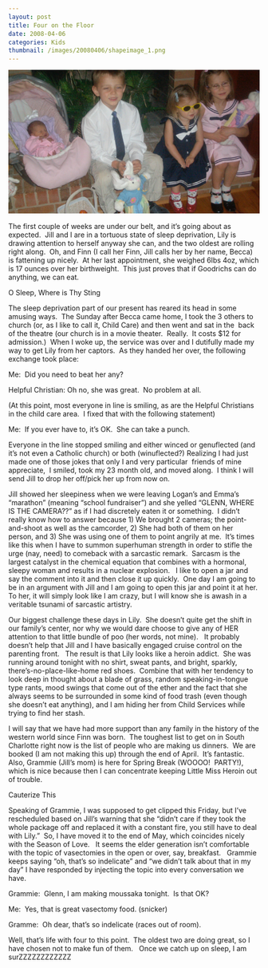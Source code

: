 ```yaml
---
layout: post
title: Four on the Floor 
date: 2008-04-06
categories: Kids
thumbnail: /images/20080406/shapeimage_1.png
---
```


![The Four Things](/images/20080406/shapeimage_1.png)


The first couple of weeks are under our belt, and it’s going about as expected.  Jill and I are in a tortuous state of sleep deprivation, Lily is drawing attention to herself anyway she can, and the two oldest are rolling right along.  Oh, and Finn (I call her Finn, Jill calls her by her name, Becca) is fattening up nicely.  At her last appointment, she weighed 6lbs 4oz, which is 17 ounces over her birthweight.  This just proves that if Goodrichs can do anything, we can eat.

O Sleep, Where is Thy Sting

The sleep deprivation part of our present has reared its head in some amusing ways.  The Sunday after Becca came home, I took the 3 others to church (or, as I like to call it, Child Care) and then went and sat in the  back of the theatre (our church is in a movie theater.  Really.  It costs $12 for admission.)  When I woke up, the service was over and I dutifully made my way to get Lily from her captors.  As they handed her over, the following exchange took place:

Me:  Did you need to beat her any?

Helpful Christian: Oh no, she was great.  No problem at all.

(At this point, most everyone in line is smiling, as are the Helpful Christians in the child care area.  I fixed that with the following statement)

Me:  If you ever have to, it’s OK.  She can take a punch.

Everyone in the line stopped smiling and either winced or genuflected (and it’s not even a Catholic church) or both (winuflected?) Realizing I had just made one of those jokes that only I and very particular  friends of mine appreciate,  I smiled, took my 23 month old, and moved along.  I think I will send Jill to drop her off/pick her up from now on.  

Jill showed her sleepiness when we were leaving Logan’s and Emma’s “marathon” (meaning “school fundraiser”) and she yelled “GLENN, WHERE IS THE CAMERA??” as if I had discretely eaten it or something.  I didn’t really know how to answer because 1) We brought 2 cameras; the point-and-shoot as well as the camcorder, 2) She had both of them on her person, and 3) She was using one of them to point angrily at me.  It’s times like this when I have to summon superhuman strength in order to stifle the urge (nay, need) to comeback with a sarcastic remark.  Sarcasm is the largest catalyst in the chemical equation that combines with a hormonal, sleepy woman and results in a nuclear explosion.   I like to open a jar and say the comment into it and then close it up quickly.  One day I am going to be in an argument with Jill and I am going to open this jar and point it at her.  To her, it will simply look like I am crazy, but I will know she is awash in a veritable tsunami of sarcastic artistry.

Our biggest challenge these days in Lily.  She doesn’t quite get the shift in our family’s center, nor why we would dare choose to give any of HER attention to that little bundle of poo (her words, not mine).   It probably doesn’t help that Jill and I have basically engaged cruise control on the parenting front.   The result is that Lily looks like a heroin addict.  She was running around tonight with no shirt, sweat pants, and bright, sparkly, there’s-no-place-like-home red shoes.  Combine that with her tendency to look deep in thought about a blade of grass, random speaking-in-tongue type rants, mood swings that come out of the ether and the fact that she always seems to be surrounded in some kind of food trash (even though she doesn’t eat anything), and I am hiding her from Child Services while trying to find her stash.  

I will say that we have had more support than any family in the history of the western world since Finn was born.  The toughest list to get on in South Charlotte right now is the list of people who are making us dinners.  We are booked (I am not making this up) through the end of April.  It’s fantastic.  Also, Grammie (Jill’s mom) is here for Spring Break (WOOOO!  PARTY!), which is nice because then I can concentrate keeping Little Miss Heroin out of trouble.

Cauterize This

Speaking of Grammie, I was supposed to get clipped this Friday, but I’ve rescheduled based on Jill’s warning that she “didn’t care if they took the whole package off and replaced it with a constant fire, you still have to deal with Lily.”  So, I have moved it to the end of May, which coincides nicely with the Season of Love.   It seems the elder generation isn’t comfortable with the topic of vasectomies in the open or over, say, breakfast.   Grammie keeps saying “oh, that’s so indelicate” and “we didn’t talk about that in my day” I have responded by injecting the topic into every conversation we have.

Grammie:  Glenn, I am making moussaka tonight.  Is that OK?

Me:  Yes, that is great vasectomy food. (snicker)

Gramme:  Oh dear, that’s so indelicate (races out of room).

Well, that’s life with four to this point.  The oldest two are doing great, so I have chosen not to make fun of them.   Once we catch up on sleep, I am surZZZZZZZZZZZZ
